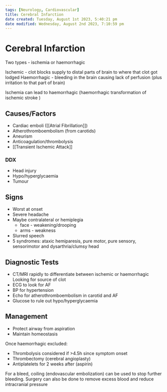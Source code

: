 ```yaml
---
tags: [Neurology, Cardiovascular]
title: Cerebral Infarction
date created: Tuesday, August 1st 2023, 5:40:21 pm
date modified: Wednesday, August 2nd 2023, 7:10:59 pm
---
```




# Cerebral Infarction

Two types - ischemia or haemorrhagic

Ischemic - clot blocks supply to distal parts of brain to where that clot got lodged
Haemorrhagic - bleeding in the brain causing lack of perfusion (plus irritation to that part of brain)

Ischemia can lead to haemorrhagic (haemorrhagic transformation of ischemic stroke )

## Causes/Factors

- Cardiac emboli ([[Atrial Fibrillation]])
- Atherothromboembolism (from carotids)
- Aneurism
- Anticoagulation/thrombolysis
- [[Transient Ischemic Attack]]

### DDX

- Head injury
- Hypo/hyperglycaemia
- Tumour

## Signs

- Worst at onset
- Severe headache
- Maybe contralateral or hemiplegia
  - face - weakening/drooping
  - arms - weakness
- Slurred speech
- 5 syndromes: ataxic hemiparesis, pure motor, pure sensory, sensorimotor and dysarthria/clumsy head

## Diagnostic Tests

- CT/MRI rapidly to differentiate between ischemic or haemorrhagic
  Looking for source of clot
- ECG to look for AF
- BP for hypertension
- Echo for atherothromboembolism in carotid and AF
- Glucose to rule out hypo/hyperglycaemia

## Management

- Protect airway from aspiration
- Maintain homeostasis

Once haemorrhagic excluded:

- Thrombolysis considered if >4.5h since symptom onset
- Thrombectomy (cerebral angioplasty)
- Antiplatelets for 2 weeks after (aspirin)

For a bleed, coiling (endovascular embolization) can be used to stop further bleeding. Surgery can also be done to remove excess blood and reduce intracranial pressure
